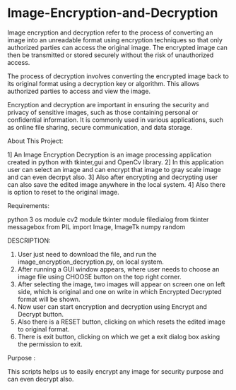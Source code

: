 # Image-Encryption-and-Decryption
Image encryption and decryption refer to the process of converting an image into an unreadable format using encryption techniques so that only authorized parties can access the original image. The encrypted image can then be transmitted or stored securely without the risk of unauthorized access.

The process of decryption involves converting the encrypted image back to its original format using a decryption key or algorithm. This allows authorized parties to access and view the image.

Encryption and decryption are important in ensuring the security and privacy of sensitive images, such as those containing personal or confidential information. It is commonly used in various applications, such as online file sharing, secure communication, and data storage.

About This Project:

1] An Image Encryption Decryption is an image processing application created in python with tkinter,gui and OpenCv library.
2] In this application user can select an image and can encrypt that image to gray scale image and can even decrpyt also.
3] Also after encrypting and decrypting user can also save the edited image anywhere in the local system.
4] Also there is option to reset to the original image.

Requirements:

python 3
os module
cv2 module
tkinter module
filedialog from tkinter
messagebox
from PIL import Image, ImageTk
numpy
random

DESCRIPTION:

1) User just need to download the file, and run the image_encryption_decryption.py, on local system.
2) After running a GUI window appears, where user needs to choose an image file using CHOOSE button on the top right corner.
3) After selecting the image, two images will appear on screen one on left side, which is original and one on write in which Encrypted Decrypted format will be shown.
4) Now user can start encryption and decryption using Encrypt and Decrypt button.
5) Also there is a RESET button, clicking on which resets the edited image to original format.
6) There is exit button, clicking on which we get a exit dialog box asking the permission to exit.
 
Purpose :

This scripts helps us to easily encrypt any image for security purpose and can even decrypt also.






